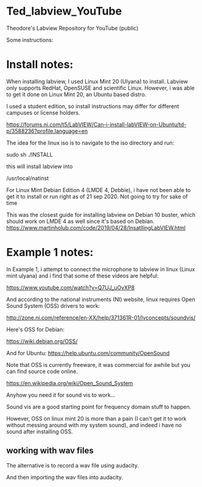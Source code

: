 # Ted_labview_YouTube
Theodore's Labview Repository for YouTube (public)


Some instructions:


<h1> Install notes: </h1>
When installing labview, I used Linux Mint 20 (Ulyana) to install.
Labview only supports RedHat, OpenSUSE and scientific Linux. However, i was able to get it done on Linux Mint 20, an Ubuntu based distro.

I used a student edition, so install instructions may differ for different campuses or license holders.

https://forums.ni.com/t5/LabVIEW/Can-i-install-labVIEW-on-Ubuntu/td-p/3588236?profile.language=en

The idea for the linux iso is to navigate to the iso directory and run:

sudo sh ./INSTALL

this will install labview into 

/usr/local/natinst

For Linux Mint Debian Edition 4 (LMDE 4, Debbie), i have not been able to get it to install or run right as of 21 sep 2020.
Not going to try for sake of time

This was the closest guide for installing labview on Debian 10 buster, which should work on LMDE 4 as well since it's based on Debian.
https://www.martinholub.com/code/2019/04/28/InsatllingLabVIEW.html


<h1> Example 1 notes: </h1>

In Example 1, i attempt to connect the microphone to labview in linux (Linux mint ulyana) and i find that some of these videos are helpful:

https://www.youtube.com/watch?v=Q7UJ_uOvXP8

And according to the national instruments (NI) website, linux requires Open Sound System (OSS) drivers to work:

http://zone.ni.com/reference/en-XX/help/371361R-01/lvconcepts/soundvis/

Here's OSS for Debian:

https://wiki.debian.org/OSS/


And for Ubuntu:
https://help.ubuntu.com/community/OpenSound

Note that OSS is currently freeware, it was commercial for awhile but you can find source code online.

https://en.wikipedia.org/wiki/Open_Sound_System

Anyhow you need it for sound vis to work...

Sound vis are a good starting point for frequency domain stuff to happen.

However, OSS on linux mint 20 is more than a pain (I can't get it to work without messing around with my system sound), and indeed i have no sound after installing OSS.

<h2> working with wav files </h2>

The alternative is to record a wav file using audacity.

And then importing the wav files into audacity.



